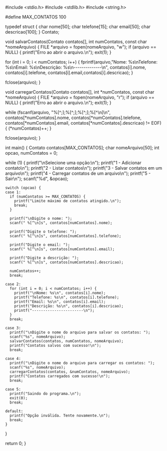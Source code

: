 #include <stdio.h>
#include <stdlib.h>
#include <string.h>

#define MAX_CONTATOS 100

typedef struct {
  char nome[50];
  char telefone[15];
  char email[50];
  char descricao[100];
} Contato;

void salvarContatos(Contato contatos[], int numContatos,
                    const char *nomeArquivo) {
  FILE *arquivo = fopen(nomeArquivo, "w");
  if (arquivo == NULL) {
    printf("Erro ao abrir o arquivo.\n");
    exit(1);
  }

  for (int i = 0; i < numContatos; i++) {
    fprintf(arquivo,"Nome: %s\nTelefone: %s\nEmail: %s\nDescrição: %s\n--------------\n", contatos[i].nome, contatos[i].telefone, contatos[i].email,contatos[i].descricao);
  }

  fclose(arquivo);
}

void carregarContatos(Contato contatos[], int *numContatos,
                      const char *nomeArquivo) {
  FILE *arquivo = fopen(nomeArquivo, "r");
  if (arquivo == NULL) {
    printf("Erro ao abrir o arquivo.\n");
    exit(1);
  }

  while (fscanf(arquivo, "%[^;];%[^;];%[^;];%[^\n]\n",
                contatos[*numContatos].nome, contatos[*numContatos].telefone,
                contatos[*numContatos].email,
                contatos[*numContatos].descricao) != EOF) {
    (*numContatos)++;
  }

  fclose(arquivo);
}

int main() {
  Contato contatos[MAX_CONTATOS];
  char nomeArquivo[50];
  int opcao, numContatos = 0;

  while (1) {
    printf("\nSelecione uma opção:\n");
    printf("1 - Adicionar contato\n");
    printf("2 - Listar contatos\n");
    printf("3 - Salvar contatos em um arquivo\n");
    printf("4 - Carregar contatos de um arquivo\n");
    printf("5 - Sair\n");
    scanf("%d", &opcao);

    switch (opcao) {
    case 1:
      if (numContatos >= MAX_CONTATOS) {
        printf("Limite máximo de contatos atingido.\n");
        break;
      }

      printf("\nDigite o nome: ");
      scanf(" %[^\n]s", contatos[numContatos].nome);

      printf("Digite o telefone: ");
      scanf(" %[^\n]s", contatos[numContatos].telefone);

      printf("Digite o email: ");
      scanf(" %[^\n]s", contatos[numContatos].email);

      printf("Digite a descrição: ");
      scanf(" %[^\n]s", contatos[numContatos].descricao);

      numContatos++;
      break;

    case 2:
      for (int i = 0; i < numContatos; i++) {
        printf("\nNome: %s\n", contatos[i].nome);
        printf("Telefone: %s\n", contatos[i].telefone);
        printf("Email: %s\n", contatos[i].email);
        printf("Descrição: %s\n", contatos[i].descricao);
        printf("-----------------------\n");
      }
      break;

    case 3:
      printf("\nDigite o nome do arquivo para salvar os contatos: ");
      scanf("%s", nomeArquivo);
      salvarContatos(contatos, numContatos, nomeArquivo);
      printf("Contatos salvos com sucesso!\n");
      break;

    case 4:
      printf("\nDigite o nome do arquivo para carregar os contatos: ");
      scanf("%s", nomeArquivo);
      carregarContatos(contatos, &numContatos, nomeArquivo);
      printf("Contatos carregados com sucesso!\n");
      break;

    case 5:
      printf("Saindo do programa.\n");
      exit(0);
      break;

    default:
      printf("Opção inválida. Tente novamente.\n");
      break;
    }
  }

  return 0;
}
